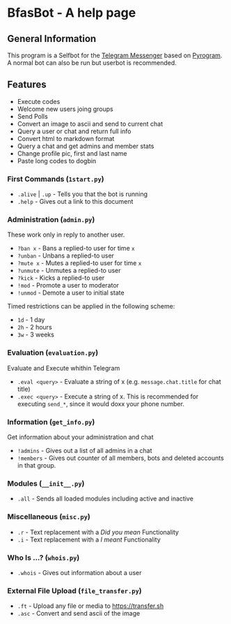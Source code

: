 # BfasBot - A help page

## General Information

This program is a Selfbot for the [Telegram Messenger](https://telegram.org) based on [Pyrogram](https://github.com/pyrogram/pyrogram). A normal bot can also be run but userbot is recommended. 

## Features

- Execute codes
- Welcome new users joing groups
- Send Polls
- Convert an image to ascii and send to current chat
- Query a user or chat and return full info
- Convert html to markdown format
- Query a chat and get admins and member stats
- Change profile pic, first and last name
- Paste long codes to dogbin


### First Commands (`1start.py`)

* `.alive` | `.up` - Tells you that the bot is running
* `.help` - Gives out a link to this document

### Administration (`admin.py`)

These work only in reply to another user.

* `?ban x` - Bans a replied-to user for time `x`
* `?unban` - Unbans a replied-to user
* `?mute x` - Mutes a replied-to user for time `x`
* `?unmute` - Unmutes a replied-to user
* `?kick` - Kicks a replied-to user
* `!mod` - Promote a user to moderator
* `!unmod` - Demote a user to initial state

Timed restrictions can be applied in the following scheme:

* `1d` - 1 day
* `2h` - 2 hours
* `3w` - 3 weeks

### Evaluation (`evaluation.py`)

Evaluate and Execute whithin Telegram

* `.eval <query>` - Evaluate a string of x (e.g. `message.chat.title` for chat title)
* `.exec <query>` - Execute a string of x. This is recommended for executing `send_*`, since it would doxx your phone number.

### Information (`get_info.py`)

Get information about your administration and chat

* `!admins` - Gives out a list of all admins in a chat
* `!members` - Gives out counter of all members, bots and deleted accounts in that group.

### Modules (`__init__.py`)

* `.all` - Sends all loaded modules including active and inactive

### Miscellaneous (`misc.py`)

* `.r` - Text replacement with a *Did you mean* Functionality
* `.i` - Text replacement with a *I meant* Functionality


### Who Is ...? (`whois.py`)

* `.whois` - Gives out information about a user

### External File Upload (`file_transfer.py`)

* `.ft` - Upload any file or media to https://transfer.sh
* `.asc` - Convert and send ascii of the image